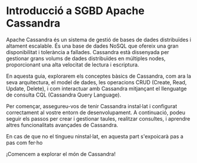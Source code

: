 
# Introducció a SGBD Apache Cassandra

Apache Cassandra és un sistema de gestió de bases de dades distribuïdes i altament escalable. És una base de dades NoSQL que ofereix una gran disponibilitat i tolerància a fallades. Cassandra està dissenyada per gestionar grans volums de dades distribuïdes en múltiples nodes, proporcionant una alta velocitat de lectura i escriptura.

En aquesta guia, explorarem els conceptes bàsics de Cassandra, com ara la seva arquitectura, el model de dades, les operacions CRUD (Create, Read, Update, Delete), i com interactuar amb Cassandra mitjançant el llenguatge de consulta CQL (Cassandra Query Language).

Per començar, assegureu-vos de tenir Cassandra instal·lat i configurat correctament al vostre entorn de desenvolupament. A continuació, podeu seguir els passos per crear i gestionar taules, realitzar consultes, i aprendre altres funcionalitats avançades de Cassandra.

En cas de que no el tingueu ninstal·lat, en aquesta part s'expoicarà pas a pas com fer·ho

¡Comencem a explorar el món de Cassandra!
